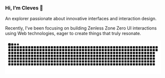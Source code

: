 ### Hi, I’m Cleves 👋

An explorer passionate about innovative interfaces and interaction design.

Recently, I've been focusing on building Zenless Zone Zero UI interactions using Web technologies, eager to create things that truly resonate.

<picture>
  <source media="(prefers-color-scheme: dark)" srcset="github-snake-dark.svg" />
  <source media="(prefers-color-scheme: light)" srcset="github-snake.svg" />
  <img alt="github-snake" src="github-snake.svg" />
</picture>